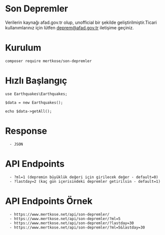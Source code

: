 # Son Depremler
Verilerin kaynağı afad.gov.tr olup, unofficial bir şekilde geliştirilmiştir.Ticari kullanımlarınız için lütfen deprem@afad.gov.tr iletişime geçiniz.

# Kurulum
```
composer require mertkose/son-depremler 
```

# Hızlı Başlangıç
```
use Earthquakes\Earthquakes;

$data = new Earthquakes();

echo $data->getAll();
```

# Response
```
  - JSON
```
  

# API Endpoints
```
  - ?ml=1 (depremin büyüklük değeri için girilecek değer - default=0)
  - ?lastday=2 (kaç gün içerisindeki depremler getirilsin - default=1)
```

# API Endpoints Örnek
```
  - https://www.mertkose.net/api/son-depremler/
  - https://www.mertkose.net/api/son-depremler/?ml=5
  - https://www.mertkose.net/api/son-depremler/?lastday=30
  - https://www.mertkose.net/api/son-depremler/?ml=5&lastday=30
```

